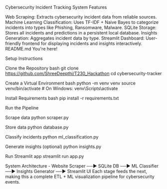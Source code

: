 Cybersecurity Incident Tracking System Features

Web Scraping: Extracts cybersecurity incident data from reliable sources. Machine Learning Classification: Uses TF-IDF + Naive Bayes to categorize incidents into types like Phishing, Ransomware, Malware. SQLite Storage: Stores all incidents and predictions in a persistent local database. Insights Generation: Aggregates incident data by type. Streamlit Dashboard: User-friendly frontend for displaying incidents and insights interactively. README.md You're here!

Setup Instructions

Clone the Repository
bash git clone https://github.com/ShreeDeepthi/T230_Hackathon cd cybersecurity-tracker

Create a Virtual Environment
bash python -m venv venv source venv/bin/activate # On Windows: venv\Scripts\activate

Install Requirements
bash pip install -r requirements.txt

Run the Pipeline

Scrape data python scraper.py

Store data python database.py

Classify incidents python ml_classification.py

Generate insights (optional) python insights.py

Run Streamlit app streamlit run app.py

System Architecture - Website Scraper ──▶ SQLite DB ──▶ ML Classifier ──▶ Insights Generator ──▶ Streamlit UI Each stage feeds the next, making this a complete ETL + ML visualization pipeline for cybersecurity events.

